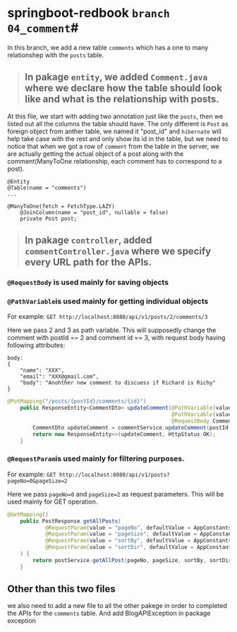 
# springboot-redbook `branch 04_comment`#

In this branch, we add a new table `comments` which has a one to many relationshep with the `posts` table.


> ## In pakage `entity`, we added `Comment.java` where we declare how the table should look like and what is the relationship with posts.
At this file, we start with adding two annotation just like the `posts`, then we listed out all the columns the table should have. The only different is `Post` as foreign object from anther table, we named it "post_id" and `hibernate` will help take case with the rest and only show its id in the table, but  we need to notice that when we got a row of `comment` from the table in the server, we are actually getting the actual object of a post along with the comment(ManyToOne relationship, each comment has to correspond to a post).
```
@Entity
@Table(name = "comments")
...

@ManyToOne(fetch = FetchType.LAZY)
    @JoinColumn(name = "post_id", nullable = false)
    private Post post;
```


> ## In pakage `controller`, added `commentController.java` where we specify every URL path for the APIs. 

###  `@RequestBody` is used mainly for saving objects

###  `@PathVariable`is used mainly for getting individual objects

For example: `GET http://localhost:8080/api/v1/posts/2/comments/3` 

Here we pass 2 and 3 as path variable. This will supposedly change the comment with postId == 2 and comment id == 3, with request body having following attributes:
```
body:
{
    "name": "XXX",
    "email": "XXX@gmail.com",
    "body": "Anohther new comment to discuess if Richard is Richy"
}
```
```java
@PutMapping("/posts/{postId}/comments/{id}")
    public ResponseEntity<CommentDto> updateComment(@PathVariable(value = "postId") Long postId,
                                                    @PathVariable(value = "id") Long commentId,
                                                    @RequestBody CommentDto commentDto) {
        CommentDto updateComment = commentService.updateComment(postId, commentId, commentDto);
        return new ResponseEntity<>(updateComment, HttpStatus.OK);
    }
```

###  `@RequestParam`is used mainly for filtering purposes. 

For example: `GET http://localhost:8080/api/v1/posts?pageNo=0&pageSize=2`

Here we pass `pageNo=0` and `pageSize=2` as request parameters. This will be used mainly for GET operation.


```java
@GetMapping()
    public PostResponse getAllPosts(
            @RequestParam(value = "pageNo", defaultValue = AppConstants.DEFAULT_PAGE_NUMBER, required = false) int pageNo,
            @RequestParam(value = "pageSize", defaultValue = AppConstants.DEFAULT_PAGE_SIZE, required = false) int pageSize,
            @RequestParam(value = "sortBy", defaultValue = AppConstants.DEFAULT_SORT_BY, required = false) String sortBy,
            @RequestParam(value = "sortDir", defaultValue = AppConstants.DEFAULT_SORT_DIR, required = false) String sortDir
    ) {
        return postService.getAllPost(pageNo, pageSize, sortBy, sortDir);
    }
```


## Other than this two files
we also need to add a new file to all the other pakege in order to completed the APIs for the `comments` table. And add BlogAPIException in package exception


